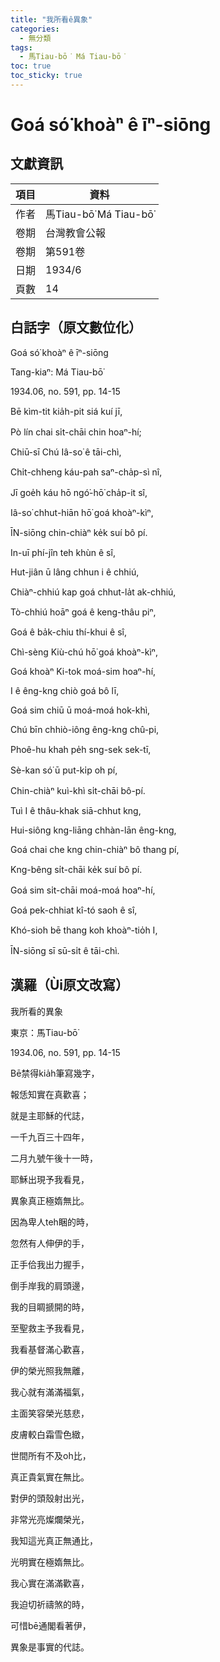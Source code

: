 ```yaml
---
title: "我所看ê異象"
categories:
  - 無分類
tags:
  - 馬Tiau-bō͘ Má Tiau-bō͘
toc: true
toc_sticky: true
---
```


# Goá só͘ khoàⁿ ê īⁿ-siōng

## 文獻資訊

| 項目 | 資料 |
|---|---|
| 作者 | 馬Tiau-bō͘ Má Tiau-bō͘ |
| 卷期 | 台灣教會公報 |
| 卷期 | 第591卷 |
| 日期 | 1934/6 |
| 頁數 | 14 |

## 白話字（原文數位化）

Goá só͘ khoàⁿ ê īⁿ-siōng

Tang-kiaⁿ: Má Tiau-bō͘

1934.06, no. 591, pp. 14-15

Bē kìm-tit kia̍h-pit siá kuí jī,

Pò lín chai si̍t-chāi chin hoaⁿ-hí;

Chiū-sī Chú Iâ-so͘ ê tāi-chì,

Chi̍t-chheng káu-pah saⁿ-cha̍p-sì nî,

Jī goe̍h káu hō ngó͘-hō͘ cha̍p-it sî,

Iâ-so͘ chhut-hiān hō͘ goá khoàⁿ-kìⁿ,

ĪN-siōng chin-chiàⁿ ke̍k suí bô pí.

In-uī phí-jîn teh khùn ê sî,

Hut-jiân ū lâng chhun i ê chhiú,

Chiàⁿ-chhiú kap goá chhut-la̍t ak-chhiú,

Tò-chhiú hoāⁿ goá ê keng-thâu piⁿ,

Goá ê ba̍k-chiu thí-khui ê sî,

Chì-sèng Kiù-chú hō͘ goá khoàⁿ-kìⁿ,

Goá khoàⁿ Ki-tok moá-sim hoaⁿ-hí,

I ê êng-kng chiò goá bô lī,

Goá sim chiū ū moá-moá hok-khì,

Chú bīn chhiò-iông êng-kng chû-pi,

Phoê-hu khah pe̍h sng-sek sek-tī,

Sè-kan só͘ ū put-ki̍p oh pí,

Chin-chiàⁿ kuì-khì si̍t-chāi bô-pí.

Tuì I ê thâu-khak siā-chhut kng,

Hui-siông kng-liāng chhàn-lān êng-kng,

Goá chai che kng chin-chiàⁿ bô thang pí,

Kng-bêng si̍t-chāi ke̍k suí bô pí.

Goá sim si̍t-chāi moá-moá hoaⁿ-hí,

Goá pek-chhiat kî-tó saoh ê sî,

Khó-sioh bē thang koh khoàⁿ-tio̍h I,

ĪN-siōng sī sū-si̍t ê tāi-chì.

## 漢羅（Ùi原文改寫）

我所看的異象

東京：馬Tiau-bō͘

1934.06, no. 591, pp. 14-15

Bē禁得kia̍h筆寫幾字，

報恁知實在真歡喜；

就是主耶穌的代誌，

一千九百三十四年，

二月九號午後十一時，

耶穌出現予我看見，

異象真正極媠無比。

因為卑人teh睏的時，

忽然有人伸伊的手，

正手佮我出力握手，

倒手岸我的肩頭邊，

我的目睭搋開的時，

至聖救主予我看見，

我看基督滿心歡喜，

伊的榮光照我無離，

我心就有滿滿福氣，

主面笑容榮光慈悲，

皮膚較白霜雪色緻，

世間所有不及oh比，

真正貴氣實在無比。

對伊的頭殼射出光，

非常光亮燦爛榮光，

我知這光真正無通比，

光明實在極媠無比。

我心實在滿滿歡喜，

我迫切祈禱煞的時，

可惜bē通閣看著伊，

異象是事實的代誌。
